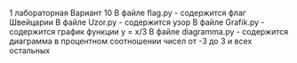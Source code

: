 1 лабораторная
Вариант 10
В файле flag.py - содержится флаг Швейцарии
В файле Uzor.py - содержится узор 
В файле Grafik.py - содержится график функции y = x/3
В файле diagramma.py - содержится диаграмма в процентном соотношении чисел от -3 до 3 и всех остальных
